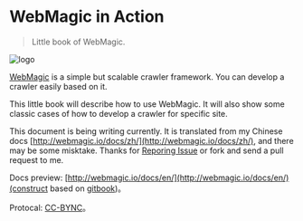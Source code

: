 WebMagic in Action
==================

>Little book of WebMagic.

![logo](https://raw.github.com/code4craft/webmagic/master/assets/logo.jpg)

[WebMagic](https://github.com/code4craft/webmagic) is a simple but scalable crawler framework. You can develop a crawler easily based on it.

This little book will describe how to use WebMagic. It will also show some classic cases of how to develop a crawler for specific site. 

This document is being writing currently. It is translated from my Chinese docs [http://webmagic.io/docs/zh/](http://webmagic.io/docs/zh/), and there may be some misktake. Thanks for [Reporing Issue](https://github.com/webmagic-io/docs/issues) or fork and send a pull request to me.

Docs preview: [http://webmagic.io/docs/en/](http://webmagic.io/docs/en/)(construct based on [gitbook](https://github.com/GitbookIO/gitbook/))。

Protocal: [CC-BYNC](http://creativecommons.org/licenses/by-nc/2.0/)。